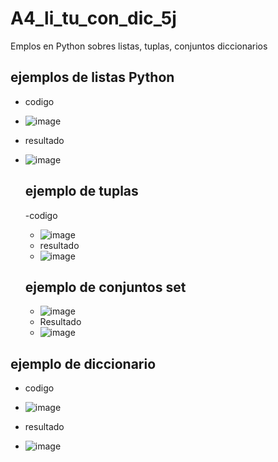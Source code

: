 # A4_li_tu_con_dic_5j
Emplos en Python sobres listas, tuplas, conjuntos diccionarios
## ejemplos de listas Python
- codigo
- ![image](https://github.com/user-attachments/assets/c8dc0c19-e3d4-4f47-a6eb-c76f3ff88ed0)
- resultado
- ![image](https://github.com/user-attachments/assets/4380c9db-36ec-4b04-8bca-1d56bd56c9a6)
  ## ejemplo de tuplas
  -codigo
  - ![image](https://github.com/user-attachments/assets/30d4e925-3b9d-45c9-9cb0-3062985cc6c5)
  - resultado
  - ![image](https://github.com/user-attachments/assets/7f61a1b1-f5f3-40b2-bea9-41b15b3c5878)
 
   ## ejemplo de conjuntos set
  - ![image](https://github.com/user-attachments/assets/a7fc42a2-af42-4aba-a91d-37b2cf66da02)
  - Resultado
  - ![image](https://github.com/user-attachments/assets/9a227ff1-7995-4f9f-be48-b0c199412218)

## ejemplo de diccionario 
- codigo
- ![image](https://github.com/user-attachments/assets/2d26756f-ea4a-4bb8-8bd9-8f10788978ea)

- resultado
- ![image](https://github.com/user-attachments/assets/bc705d3a-67f7-4760-9ab8-c3033ced3027)


    



  



